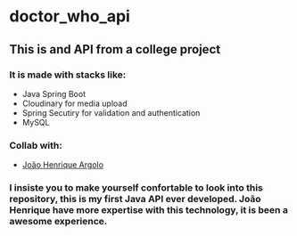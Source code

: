 ﻿# doctor_who_api

## This is and API from a college project

### It is made with stacks like:
  - Java Spring Boot
  - Cloudinary for media upload
  - Spring Secutiry for validation and authentication
  - MySQL

### Collab with:
  - [João Henrique Argolo ]([http://exemplo.com/](https://github.com/HenriqueArgolo))

### I insiste you to make yourself confortable to look into this repository, this is my first Java API ever developed. João Henrique have more expertise with this technology, it is been a awesome experience.
